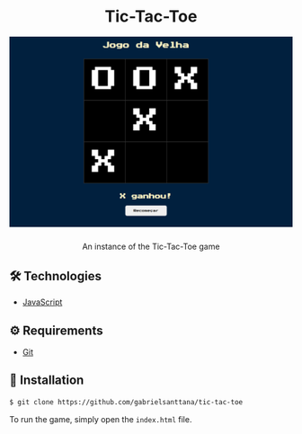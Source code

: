 <div align="center">
  <h1>Tic-Tac-Toe</h1>
</div>

<div align="center">
  <img src="./.github/tic-tac-toe.png">
</div>

#####

<p align="center">An instance of the Tic-Tac-Toe game</p>

## 🛠️ Technologies

<ul>
  <li><a href="https://www.javascript.com/">JavaScript</a></li>
</ul>

## ⚙️ Requirements

<ul>
  <li><a href="https://git-scm.com/">Git</a></li>
</ul>

## 🚀 Installation

```bash
$ git clone https://github.com/gabrielsanttana/tic-tac-toe
```

To run the game, simply open the `index.html` file.

